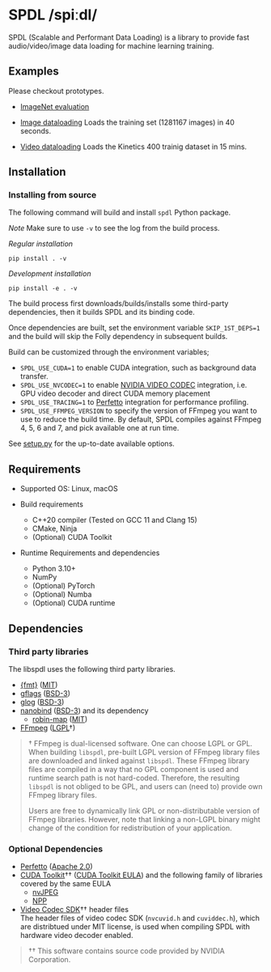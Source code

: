 # SPDL /spiːdl/

SPDL (Scalable and Performant Data Loading) is a library to provide fast
audio/video/image data loading for machine learning training.

## Examples

Please checkout prototypes.

- [ImageNet evaluation](./examples/imagenet_classification.py)

- [Image dataloading](./examples/image_dataloading.py)
Loads the training set (1281167 images) in 40 seconds.

- [Video dataloading](./src/prototypes/video_dataloading.py)
Loads the Kinetics 400 trainig dataset in 15 mins.

## Installation

### Installing from source

The following command will build and install `spdl` Python package.

_Note_ Make sure to use `-v` to see the log from the build process.

_Regular installation_

```
pip install . -v
```

_Development installation_

```
pip install -e . -v
```

The build process first downloads/builds/installs some third-party dependencies, then it builds SPDL and its binding code.

Once dependencies are built, set the environment variable
`SKIP_1ST_DEPS=1` and the build will skip the Folly dependency in subsequent builds.

Build can be customized through the environment variables;

- `SPDL_USE_CUDA=1` to enable CUDA integration, such as background data transfer.
- `SPDL_USE_NVCODEC=1` to enable [NVIDIA VIDEO CODEC](https://developer.nvidia.com/video-codec-sdk) integration, i.e. GPU video decoder and direct CUDA memory placement
- `SPDL_USE_TRACING=1` to [Perfetto](https://perfetto.dev/) integration for performance profiling.
- `SPDL_USE_FFMPEG_VERSION` to specify the version of FFmpeg you want to use to reduce the build time.
   By default, SPDL compiles against FFmpeg 4, 5, 6 and 7, and pick available one at run time.

See [setup.py](https://github.com/facebookresearch/spdl/blob/main/setup.py) for the up-to-date available options.

## Requirements

* Supported OS: Linux, macOS

* Build requirements
    - C++20 compiler (Tested on GCC 11 and Clang 15)
    - CMake, Ninja
    - (Optional) CUDA Toolkit

* Runtime Requirements and dependencies
    - Python 3.10+
    - NumPy
    - (Optional) PyTorch
    - (Optional) Numba
    - (Optional) CUDA runtime

## Dependencies

### Third party libraries

The libspdl uses the following third party libraries.

* [{fmt}](https://github.com/fmtlib/fmt) ([MIT](https://github.com/fmtlib/fmt/blob/10.1.1/LICENSE.rst))
* [gflags](https://github.com/gflags/gflags) ([BSD-3](https://github.com/gflags/gflags/blob/v2.2.0/COPYING.txt))
* [glog](https://github.com/google/glog) ([BSD-3](https://github.com/google/glog/blob/v0.5.0/COPYING))
* [nanobind](https://github.com/wjakob/nanobind) ([BSD-3](https://github.com/wjakob/nanobind/blob/v2.0.0/LICENSE)) and its dependency
   * [robin-map](https://github.com/Tessil/robin-map/) ([MIT](https://github.com/Tessil/robin-map/blob/v1.3.0/LICENSE))
* [FFmpeg](https://github.com/FFmpeg/FFmpeg) ([LGPL](https://github.com/FFmpeg/FFmpeg/blob/master/COPYING.LGPLv2.1)†)

> † FFmpeg is dual-licensed software. One can choose LGPL or GPL. When building `libspdl`, pre-built LGPL version of FFmpeg library files are downloaded and linked against `libspdl`. These FFmpeg library files are compiled in a way that no GPL component is used and runtime search path is not hard-coded. Therefore, the resulting `libspdl` is not obliged to be GPL, and users can (need to) provide own FFmpeg library files.
>
> Users are free to dynamically link GPL or non-distributable version of FFmpeg libraries. However, note that linking a non-LGPL binary might change of the condition for redistribution of your application.


### Optional Dependencies

* [Perfetto](https://perfetto.dev/docs/instrumentation/tracing-sdk) ([Apache 2.0](https://github.com/google/perfetto/blob/v41.0/LICENSE))
* [CUDA Toolkit](https://developer.nvidia.com/cuda-toolkit)†† ([CUDA Toolkit EULA](https://docs.nvidia.com/cuda/eula/index.html)) and the following family of libraries covered by the same EULA    
    * [nvJPEG](https://docs.nvidia.com/cuda/nvjpeg/index.html)
    * [NPP](https://developer.nvidia.com/npp)
* [Video Codec SDK](https://gitlab.com/nvidia/video/video-codec-sdk)†† header files    
The header files of video codec SDK (`nvcuvid.h` and `cuviddec.h`), which are distribtued under MIT license, is used when compiling SPDL with hardware video decoder enabled.

> †† This software contains source code provided by NVIDIA Corporation.
